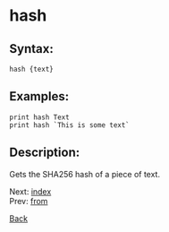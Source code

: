 # hash

## Syntax:
`hash {text}`

## Examples:
`print hash Text`  
``print hash `This is some text` ``

## Description:
Gets the SHA256 hash of a piece of text.

Next: [index](index.md)  
Prev: [from](from.md)

[Back](../../README.md)
